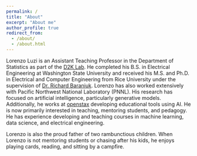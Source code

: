 ```yaml
---
permalink: /
title: "About"
excerpt: "About me"
author_profile: true
redirect_from: 
  - /about/
  - /about.html
---
```


Lorenzo Luzi is an Assistant Teaching Professor in the Department of Statistics as part of the [D2K Lab](https://d2k.rice.edu). He completed his B.S. in Electrical Engineering at Washington State University and received his M.S. and Ph.D. in Electrical and Computer Engineering from Rice University under the supervision of [Dr. Richard Baraniuk](https://richb.rice.edu). Lorenzo has also worked extensively with Pacific Northwest National Laboratory (PNNL). His research has focused on artificial intelligence, particularly generative models. Additionally, he works at [openstax](https://openstax.org) developing educational tools using AI. He is now primarily interested in teaching, mentoring students, and pedagogy. He has experience developing and teaching courses in machine learning, data science, and electrical engineering.

Lorenzo is also the proud father of two rambunctious children. When Lorenzo is not mentoring students or chasing after his kids, he enjoys playing cards, reading, and sitting by a campfire.
